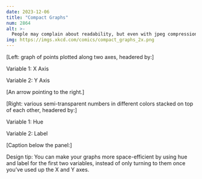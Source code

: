 ```yaml
---
date: 2023-12-06
title: "Compact Graphs"
num: 2864
alt: >-
  People may complain about readability, but even with jpeg compression, extracting the data points is usually computationally feasible if there aren't too many of them.
img: https://imgs.xkcd.com/comics/compact_graphs_2x.png
---
```

[Left: graph of points plotted along two axes, headered by:]

Variable 1: X Axis

Variable 2: Y Axis

[An arrow pointing to the right.]

[Right: various semi-transparent numbers in different colors stacked on top of each other, headered by:]

Variable 1: Hue

Variable 2: Label

[Caption below the panel:]

Design tip: You can make your graphs more space-efficient by using hue and label for the first two variables, instead of only turning to them once you’ve used up the X and Y axes.